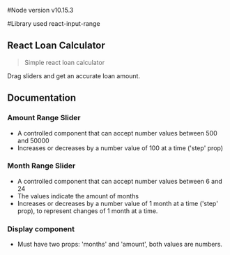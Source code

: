 #Node version
v10.15.3

#Library used
react-input-range

## React Loan Calculator

> Simple react loan calculator

Drag sliders and get an accurate loan amount.


## Documentation

### Amount Range Slider

- A controlled component that can accept number values between 500 and 50000
- Increases or decreases by a number value of 100 at a time ('step' prop)

### Month Range Slider

- A controlled component that can accept number values between 6 and 24
- The values indicate the amount of months
- Increases or decreases by a number value of 1 month at a time ('step' prop), to represent changes of 1 month at a time.

### Display component

- Must have two props: 'months' and 'amount', both values are numbers.
